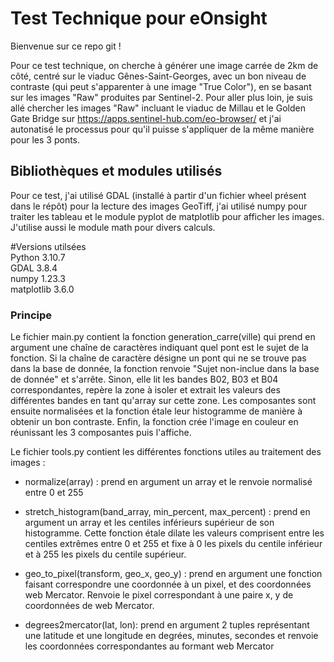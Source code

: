 # Test Technique pour eOnsight

Bienvenue sur ce repo git !

Pour ce test technique, on cherche à générer une image carrée de 2km de côté, centré sur le viaduc Gênes-Saint-Georges, avec un bon niveau de contraste (qui peut s'apparenter à une image "True Color"), en se basant sur les images "Raw" produites par Sentinel-2. Pour aller plus loin, je suis allé chercher les images "Raw" incluant le viaduc de Millau et le Golden Gate Bridge sur https://apps.sentinel-hub.com/eo-browser/ et j'ai autonatisé le processus pour qu'il puisse s'appliquer de la même manière pour les 3 ponts.

## Bibliothèques et modules utilisés

Pour ce test, j'ai utilisé GDAL (installé à partir d'un fichier wheel présent dans le répôt) pour la lecture des images GeoTiff, j'ai utilisé numpy pour traiter les tableau et le module pyplot de matplotlib pour afficher les images. J'utilise aussi le module math pour divers calculs.

#Versions utilsées   
Python 3.10.7   
GDAL 3.8.4   
numpy 1.23.3   
matplotlib 3.6.0   


### Principe

Le fichier main.py contient la fonction generation_carre(ville) qui prend en argument une chaîne de caractères indiquant quel pont est le sujet de la fonction. Si la chaîne de caractère désigne un pont qui ne se trouve pas dans la base de donnée, la fonction renvoie "Sujet non-inclue dans la base de donnée" et s'arrête. Sinon, elle lit les bandes B02, B03 et B04 correspondantes, repère la zone à isoler et extrait les valeurs des différentes bandes en tant qu'array sur cette zone. Les composantes sont ensuite normalisées et la fonction étale leur histogramme de manière à obtenir un bon contraste. Enfin, la fonction crée l'image en couleur en réunissant les 3 composantes puis l'affiche.

Le fichier tools.py contient les différentes fonctions utiles au traitement des images :

- normalize(array) : prend en argument un array et le renvoie normalisé entre 0 et 255

- stretch_histogram(band_array, min_percent, max_percent) : prend en argument un array et les centiles inférieurs supérieur de son histogramme. Cette fonction étale dilate les valeurs comprisent entre les centiles extrêmes entre 0 et 255 et fixe à 0 les pixels du centile inférieur et à 255 les pixels du centile supérieur.

- geo_to_pixel(transform, geo_x, geo_y) : prend en argument une fonction faisant correspondre une coordonnée à un pixel, et des coordonnées web Mercator. Renvoie le pixel correspondant à une paire x, y de coordonnées de web Mercator.

- degrees2mercator(lat, lon): prend en argument 2 tuples représentant une latitude et une longitude en degrées, minutes, secondes et renvoie les coordonnées correspondantes au formant web Mercator
